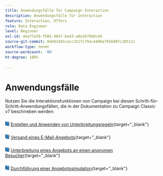 ```yaml
---
title: Anwendungsfälle für Campaign Interaction
description: Anwendungsfälle für Interaction
feature: Interaction, Offers
role: Data Engineer
level: Beginner
exl-id: 4ea77a39-f505-4657-be43-a0e2b79ddcdd
source-git-commit: 8eb92dd1cacc321fc79ac4480a791690fc18511c
workflow-type: tm+mt
source-wordcount: '86'
ht-degree: 100%

---
```


# Anwendungsfälle

Nutzen Sie die Interaktionsfunktionen von Campaign bei diesen Schritt-für-Schritt-Anwendungsfällen, die in der Dokumentation zu Campaign Classic v7 beschrieben werden:

![](../assets/do-not-localize/book.png) [Erstellen und Anwenden von Unterbreitungsregeln](https://experienceleague.adobe.com/docs/campaign-classic/using/managing-offers/case-study/presentation-rules.html?lang=de){target=&quot;_blank&quot;}

![](../assets/do-not-localize/book.png) [Versand eines E-Mail-Angebots](https://experienceleague.adobe.com/docs/campaign-classic/using/managing-offers/case-study/offers-on-an-outbound-channel.html?lang=de){target=&quot;_blank&quot;}

![](../assets/do-not-localize/book.png) [Unterbreitung eines Angebots an einen anonymen Besucher](https://experienceleague.adobe.com/docs/campaign-classic/using/managing-offers/case-study/offers-on-an-outbound-channel.html?lang=de){target=&quot;_blank&quot;}

![](../assets/do-not-localize/book.png) [Durchführung einer Angebotssimulation](https://experienceleague.adobe.com/docs/campaign-classic/using/managing-offers/case-study/offers-on-an-outbound-channel.html?lang=de){target=&quot;_blank&quot;}
